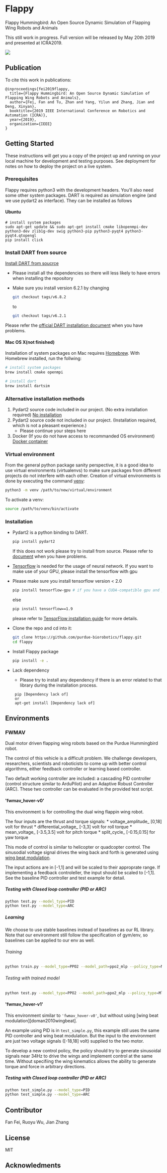 # Flappy

Flappy Hummingbird: An Open Source Dynamic Simulation of Flapping Wing Robots and Animals

This still work in progress. Full version will be released by May 20th 2019 and presented at ICRA2019.

![](demo.gif)

## Publication

To cite this work in publications:

	@inproceedings{fei2019flappy,
	  title={Flappy Hummingbird: An Open Source Dynamic Simulation of Flapping Wing Robots and Animals},
	  author={Fei, Fan and Tu, Zhan and Yang, Yilun and Zhang, Jian and Deng, Xinyan},
	  booktitle={2019 IEEE International Conference on Robotics and Automation (ICRA)},
	  year={2019},
	  organization={IEEE}
	}

## Getting Started

These instructions will get you a copy of the project up and running on your local machine for development and testing purposes. See deployment for notes on how to deploy the project on a live system.

### Prerequisites

Flappy requires python3 with the development headers. You'll also need some other system packages. DART is required as simulation engine (and we use pydart2 as interface). They can be installed as follows

#### Ubuntu

	# install system packages
	sudo apt-get update && sudo apt-get install cmake libopenmpi-dev python3-dev zlib1g-dev swig python3-pip python3-pyqt4 python3-	pyqt4.qtopengl
	pip install click
	
### Install DART from source
[Install DART from soucrce](https://dartsim.github.io/install_dart_on_ubuntu.html)
* Please install all the dependencies so there will less likely to have errors when installing the repository
* Make sure you install version 6.2.1 by changing 
	
	```zsh
	git checkout tags/v6.8.2
	```
	to	
	```zsh
	git checkout tags/v6.2.1
	```
Please refer the [official DART installation document](https://github.com/dartsim/dart/wiki/Installation) when you have problems. 

#### Mac OS X(not finished)
Installation of system packages on Mac requires [Homebrew](https://brew.sh). With Homebrew installed, run the follwing:
```bash
# install system packages
brew install cmake openmpi

# install dart
brew install dartsim
```
### Alternative installation methods
1. Pydart2 source code included in our project. (No extra installation required) 
	[No installation](https://github.com/chen3082/flappy)
2. Pydart2 source code not included in our project. (Installation required, which is not a pleasant experience.) 
	* Please continue your steps here
3. Docker (If you do not have access to recommanded OS environment) 
	[Docker container](https://github.com/chen3082/docker)

### Virtual environment
From the general python package sanity perspective, it is a good idea to use virtual environments (virtualenvs) to make sure packages from different projects do not interfere with each other. Creation of virtual environments is done by executing the command [venv](https://docs.python.org/3/library/venv.html#module-venv):

```zsh
python3 -m venv /path/to/new/virtual/environment
```

To activate a venv:

```zsh
source /path/to/venv/bin/activate
```

### Installation
- Pydart2 is a python binding to DART. 

    ```zsh
    pip install pydart2
    ```
    If this does not work please try to install from source.
    Please refer to [document](https://pydart2.readthedocs.io/en/latest/install.html) when you have problems.

- [Tensorflow](https://github.com/tensorflow/tensorflow) is needed for the usage of neural network. If you want to make use of your GPU, please install the tensorflow with gpu
- Please make sure you install tensorflow version < 2.0

    ```zsh
    pip install tensorflow-gpu # if you have a CUDA-compatible gpu and proper drivers
    ```
    else
    ```zsh
    pip install tensorflow==1.9
    ```
    please refer to [TensorFlow installation guide](https://www.tensorflow.org/install/)
    for more details. 
  
- Clone the repo and cd into it:
    ```zsh
    git clone https://github.com/purdue-biorobotics/flappy.git
    cd flappy
    ```
    
- Install Flappy package
    ```zsh
    pip install -e .
    ```

- Lack dependency
   * Please try to install any dependency if there is an error related to that library during the installation process.
   ```zhs
   	pip [Dependency lack of]
	or
	apt-get install [Dependency lack of]
   ```
   
## Environments
### FWMAV
Dual motor driven flapping wing robots based on the Purdue Hummingbird robot.

The control of this vehicle is a difficult problem. We challenge developers, researchers, scientists and roboticists to come up with better control algorithms, either feedback controller or learning based controller.

Two default working controller are included: a cascading PID controller (control structure similar to ArduPilot) and an Adaptive Robust Controller (ARC). These two controller can be evaluated in the provided test script.

#### 'fwmav_hover-v0'
This environment is for controlling the dual wing flappin wing robot.

The four inputs are the thrust and torque signals:
    * voltage_amplitude_ [0,18] volt for thrust
    * differential_voltage_ [-3,3] volt for roll torque
    * mean_voltage_ [-3.5,3.5] volt for pitch torque
    * split_cycle_ [-0.15,0.15] for yaw torque

This mode of control is similar to helicopter or quadcopter control. The sinusodial voltage signal drives the wing back and forth is generated using [wing beat modulation](https://arc.aiaa.org/doi/10.2514/1.47146).

The input actions are in [-1,1] and will be scaled to their approprate range. If implementing a feedback controleller, the input should be scaled to [-1,1]. See the baseline PID controller and test example for detail.

##### Testing with Closed loop controller (PID or ARC)
```zsh
python test.py --model_type=PID
python test.py --model_type=ARC
```

##### Learning
We choose to use stable baselines instead of baselines as our RL library. Note that our environment still follow the specification of gym/env, so baselines can be applied to our env as well.

###### Training
```zsh
python train.py --model_type=PPO2 --model_path=ppo2_mlp --policy_type=MlpPolicy --n_cpu=12 --time_step=100000
```

###### Testing with trained model
```zsh
python test.py --model_type=PPO2 --model_path=ppo2_mlp --policy_type=MlpPolicy
```

#### 'fwmav_hover-v1'
This environment similar to `'fwmav_hover-v0'`, but without using [wing beat modulation][doman2010wingbeat].

An example using PID is in `test_simple.py`, this example still uses the same PID controller and wing beat modulation. But the input to the environment are just two voltage signals ([-18,18] volt) supplied to the two motor.

To develop a new control policy, the policy should try to generate sinusoidal signals near 34Hz to drive the wings and implement control at the same time. Without specifiing the wing kinematics allows the ability to generate torque and force in arbitrary directions.

##### Testing with Closed loop controller (PID or ARC)
```zsh
python test_simple.py --model_type=PID
python test_simple.py --model_type=ARC
```


## Contributor
Fan Fei, Ruoyu Wu, Jian Zhang

## License
MIT

## Acknowledments

